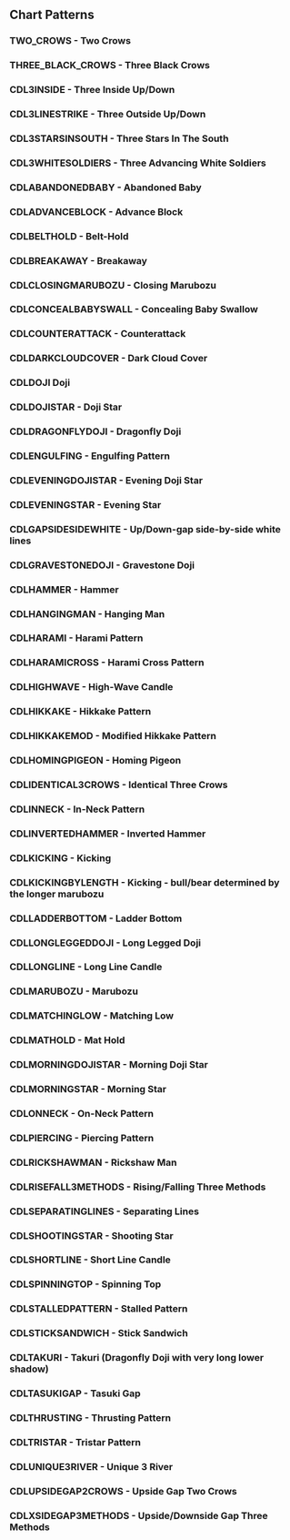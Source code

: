 ## Chart Patterns
### TWO_CROWS	- Two Crows
### THREE_BLACK_CROWS	- Three Black Crows
### CDL3INSIDE	- Three Inside Up/Down
### CDL3LINESTRIKE	- Three Outside Up/Down
### CDL3STARSINSOUTH	- Three Stars In The South
### CDL3WHITESOLDIERS	- Three Advancing White Soldiers
### CDLABANDONEDBABY	- Abandoned Baby
### CDLADVANCEBLOCK	- Advance Block
### CDLBELTHOLD	- Belt-Hold
### CDLBREAKAWAY	- Breakaway
### CDLCLOSINGMARUBOZU	- Closing Marubozu
### CDLCONCEALBABYSWALL	- Concealing Baby Swallow
### CDLCOUNTERATTACK	- Counterattack
### CDLDARKCLOUDCOVER	- Dark Cloud Cover
### CDLDOJI	Doji
### CDLDOJISTAR	- Doji Star
### CDLDRAGONFLYDOJI	- Dragonfly Doji
### CDLENGULFING	- Engulfing Pattern
### CDLEVENINGDOJISTAR	- Evening Doji Star
### CDLEVENINGSTAR	- Evening Star
### CDLGAPSIDESIDEWHITE	- Up/Down-gap side-by-side white lines
### CDLGRAVESTONEDOJI	- Gravestone Doji
### CDLHAMMER	- Hammer
### CDLHANGINGMAN	- Hanging Man
### CDLHARAMI	- Harami Pattern
### CDLHARAMICROSS	- Harami Cross Pattern
### CDLHIGHWAVE	- High-Wave Candle
### CDLHIKKAKE	- Hikkake Pattern
### CDLHIKKAKEMOD	- Modified Hikkake Pattern
### CDLHOMINGPIGEON	- Homing Pigeon
### CDLIDENTICAL3CROWS	- Identical Three Crows
### CDLINNECK	- In-Neck Pattern
### CDLINVERTEDHAMMER	- Inverted Hammer
### CDLKICKING	- Kicking
### CDLKICKINGBYLENGTH	- Kicking - bull/bear determined by the longer marubozu
### CDLLADDERBOTTOM	- Ladder Bottom
### CDLLONGLEGGEDDOJI	- Long Legged Doji
### CDLLONGLINE - 	Long Line Candle
### CDLMARUBOZU	- Marubozu
### CDLMATCHINGLOW	- Matching Low
### CDLMATHOLD	- Mat Hold
### CDLMORNINGDOJISTAR	- Morning Doji Star
### CDLMORNINGSTAR	- Morning Star
### CDLONNECK	- On-Neck Pattern
### CDLPIERCING	- Piercing Pattern
### CDLRICKSHAWMAN	- Rickshaw Man
### CDLRISEFALL3METHODS	- Rising/Falling Three Methods
### CDLSEPARATINGLINES	- Separating Lines
### CDLSHOOTINGSTAR	- Shooting Star
### CDLSHORTLINE	- Short Line Candle
### CDLSPINNINGTOP	- Spinning Top
### CDLSTALLEDPATTERN	- Stalled Pattern
### CDLSTICKSANDWICH	- Stick Sandwich
### CDLTAKURI	- Takuri (Dragonfly Doji with very long lower shadow)
### CDLTASUKIGAP	- Tasuki Gap
### CDLTHRUSTING	- Thrusting Pattern
### CDLTRISTAR	- Tristar Pattern
### CDLUNIQUE3RIVER	- Unique 3 River
### CDLUPSIDEGAP2CROWS	- Upside Gap Two Crows
### CDLXSIDEGAP3METHODS	- Upside/Downside Gap Three Methods